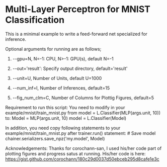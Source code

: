 # Multi-Layer Perceptron for MNIST Classification

This is a minimal example to write a feed-forward net specialized for inference.

Optional arguments for running are as follows;

1. --gpu=N, N=-1: CPU, N>-1: GPU(s), default N=-1

2. --out='result': Specify output directory, default='result'

3. --unit=U, Number of Units, default U=1000

4. --num_inf=I, Number of Inferences, default=15

5. --fig_num_clm=C, Number of Columns for Plottig Figures, default=5


Requirement to run this script:
You need to modify in your example/mnist/train_mnist.py from
    model = L.Classifier(MLP(args.unit, 10))
to:
    Model = MLP(args.unit, 10)
    model = L.Classifier(Model)

In addition, you need copy following statements to your example/mnist/train_mnist.py after trainer.run() statement:
    # Save model
    chainer.serializers.save_npz('my.model', Model)


Acknowledgements:
Thanks for corochann-san, I used his/her code part of plotting figures and progress satus at running.
His/her code is here:
https://gist.github.com/corochann/180c29d0037d50ebceb295d8cafe1e3c
